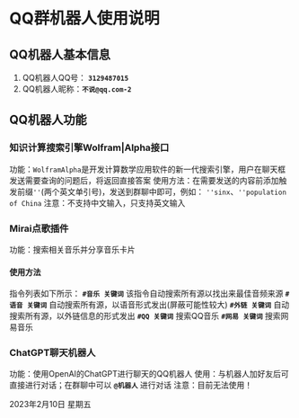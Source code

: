 # QQ群机器人使用说明

## QQ机器人基本信息

1. QQ机器人QQ号：  **`3129487015`**
2. QQ机器人昵称：**`不说@qq.com-2`**

## QQ机器人功能

### 知识计算搜索引擎Wolfram|Alpha接口

功能：`WolframAlpha`是开发计算数学应用软件的新一代搜索引擎，用户在聊天框发送需要查询的问题后，将返回直接答案
使用方法：在需要发送的内容前添加触发前缀`''`(两个英文单引号)，发送到群聊中即可，例如：
`''sinx`、`''population of China`
注意：不支持中文输入，只支持英文输入

### Mirai点歌插件

功能：搜索相关音乐并分享音乐卡片

#### 使用方法

指令列表如下所示：
**`#音乐 关键词`** 该指令自动搜索所有源以找出来最佳音频来源
**`#语音 关键词`** 自动搜索所有源，以语音形式发出(屏蔽可能性较大)
**`#外链 关键词`** 自动搜索所有源，以外链信息的形式发出
**`#QQ 关键词`** 搜索QQ音乐
**`#网易 关键词`** 搜索网易音乐

### ChatGPT聊天机器人

功能：使用OpenAI的ChatGPT进行聊天的QQ机器人
使用：与机器人加好友后可直接进行对话；在群聊中可以 **`@机器人`** 进行对话
注意：目前无法使用！

2023年2月10日 星期五